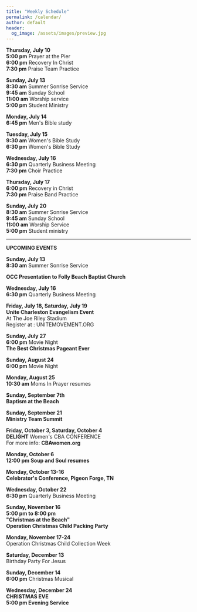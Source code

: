 ```yaml
---
title: "Weekly Schedule"
permalink: /calendar/
author: default
header:
  og_image: /assets/images/preview.jpg
---
```


<!--
**Example Day**
[10:00 am] Two Spaces At The End Of The Line ->
--
 title: "Weekly Schedule"
permalink: /calendar/
author: default
header:
  og_image: /assets/images/preview.jpg
---

<!--
**Example Day**
[10:00 am] Two Spaces At The End Of The Line ->
-->

**Thursday, July 10**     
**5:00 pm** Prayer at the Pier  
**6:00 pm** Recovery In Christ  
**7:30 pm** Praise Team Practice
  

**Sunday, July 13**  
**8:30 am** Summer Sonrise Service  
**9:45 am** Sunday School  
**11:00 am** Worship service  
**5:00 pm** Student Ministry  


**Monday, July 14**  
**6:45 pm** Men's Bible study  

**Tuesday, July 15**  
**9:30 am** Women's Bible Study  
**6:30 pm** Women's Bible Study  

**Wednesday, July 16**  
**6:30 pm** Quarterly Business Meeting  
**7:30 pm** Choir Practice  

  **Thursday, July 17**  
  **6:00 pm** Recovery in Christ  
  **7:30 pm** Praise Band Practice  

  **Sunday, July 20**  
  **8:30 am** Summer Sonrise Service  
  **9:45 am** Sunday School  
  **11:00 am** Worship Service  
  **5:00 pm** Student ministry

   
  





<hr>  

  **UPCOMING EVENTS** 


 
**Sunday, July 13**   
**8:30 am** Summer Sonrise Service  

**OCC Presentation to Folly Beach Baptist Church**  

  **Wednesday, July 16**  
  **6:30 pm** Quarterly Business Meeting   

  **Friday, July 18, Saturday, July 19**  
  **Unite Charleston Evangelism Event**  
  At The Joe Riley Stadium  
  Register at : UNITEMOVEMENT.ORG

  **Sunday, July 27**  
  **6:00 pm** Movie Night  
  **The Best Christmas Pageant Ever**

  **Sunday, August 24**  
  **6:00 pm** Movie Night  

  **Monday, August 25**  
  **10:30 am** Moms In Prayer resumes  

  **Sunday, September 7th**  
  **Baptism at the Beach**  
  

  **Sunday, September 21**  
  **Ministry Team Summit**  

  **Friday, October 3, Saturday, October 4**  
  **DELIGHT** Women's CBA CONFERENCE  
  For more info: **CBAwomen.org**

  **Monday, October 6**  
  **12:00 pm Soup and Soul resumes**

  **Monday, October 13-16**  
  **Celebrator's Conference, Pigeon Forge, TN**

  **Wednesday, October 22**  
  **6:30 pm** Quarterly Business Meeting  

  **Sunday, November 16**  
  **5:00 pm to 8:00 pm**  
  **"Christmas at the Beach"**  
  **Operation Christmas Child Packing Party**  

  **Monday, November 17-24**  
  Operation Christmas Child Collection Week  

  **Saturday, December 13**  
  Birthday Party For Jesus  

  **Sunday, December 14**  
  **6:00 pm** Christmas Musical  

  **Wednesday, December 24**  
  **CHRISTMAS EVE**  
  **5:00 pm Evening Service**

    

    



<!--





<!--

# Special Events

**Movie Night**
"The Jesus Revolution"
Sunday, June 23 at 6:00 pm
_Free admission, popcorn, and drinks_

![Jesus Revolution](/assets/images/jesus_revolution.png)

-->
